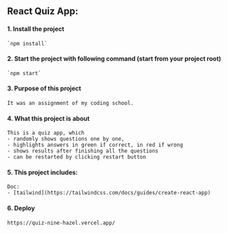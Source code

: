 ## React Quiz App:

#### 1. Install the project
    `npm install`

#### 2. Start the project with following command (start from your project root)
    `npm start`

#### 3. Purpose of this project
    It was an assignment of my coding school.

#### 4. What this project is about
    This is a quiz app, which 
    - randomly shows questions one by one,
    - highlights answers in green if correct, in red if wrong
    - shows results after finishing all the questions
    - can be restarted by clicking restart button

#### 5. This project includes:
    Doc:
    - [tailwind](https://tailwindcss.com/docs/guides/create-react-app)

#### 6. Deploy
    https://quiz-nine-hazel.vercel.app/